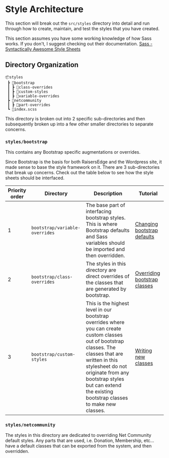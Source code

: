 # Style Architecture

This section will break out the `src/styles` directory into detail and run through how to create, maintain, and test the styles that you have created.

This section assumes you have some working knowledge of how Sass works. If you don't, I suggest checking out their documentation. [Sass - Syntactically Awesome Style Sheets](https://sass-lang.com/)

## Directory Organization

```
📦styles
 ┣ 📂bootstrap
 ┃ ┣ 📂class-overrides
 ┃ ┣ 📂custom-styles
 ┃ ┣ 📂variable-overrides
 ┣ 📂netcommunity
 ┃ ┣ 📂part-overrides
 ┗ 📜index.scss
```

This directory is broken out into 2 specific sub-directories and then subsequently broken up into a few other smaller directories to separate concerns.

### `styles/bootstrap`

This contains any Bootstrap specific augmentations or overrides.

Since Bootstrap is the basis for both RaisersEdge and the Wordpress site, it made sense to base the style framework on it. There are 3 sub-directories that break up concerns. Check out the table below to see how the style sheets should be interfaced.

| Priority order | Directory                      | Description                                                                                                                                                                                                                                                                      | Tutorial                                                 |
| -------------- | ------------------------------ | -------------------------------------------------------------------------------------------------------------------------------------------------------------------------------------------------------------------------------------------------------------------------------- | -------------------------------------------------------- |
| 1              | `bootstrap/variable-overrides` | The base part of interfacing bootstrap styles. This is where Bootstrap defaults and Sass variables should be imported and then overridden.                                                                                                                                       | [Changing bootstrap defaults](./overriding-bootstrap.md) |
| 2              | `bootstrap/class-overrides`    | The styles in this directory are direct overrides of the classes that are generated by bootstrap.                                                                                                                                                                                | [Overriding bootstrap classes](./extending-bootstrap.md) |
| 3              | `bootstrap/custom-styles`      | This is the highest level in our bootstrap overrides where you can create custom classes out of bootstrap classes. The classes that are written in this stylesheet do not originate from any bootstrap styles but can extend the existing bootstrap classes to make new classes. | [Writing new classes](./create-new-styles.md)            |

### `styles/netcommunity`

The styles in this directory are dedicated to overriding Net Community default styles. Any parts that are used, i.e. Donation, Membership, etc... have a default classes that can be exported from the system, and then overridden.
